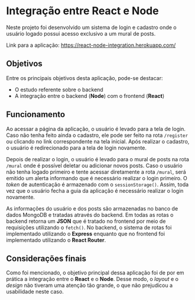 # Integração entre React e Node
Neste projeto foi desenvolvido um sistema de login e cadastro onde o usuário logado possui acesso exclusivo a um mural de posts.

Link para a aplicação: https://react-node-integration.herokuapp.com/

## Objetivos
Entre os principais objetivos desta aplicação, pode-se destacar: 
- O estudo referente sobre o backend
-  A integração entre o backend (**Node**) com o frontend (**React**)

## Funcionamento
Ao acessar a página da aplicação, o usuário é levado para a tela de login. Caso não tenha feito ainda o cadastro, ele pode ser feito na rota `/register` ou clicando no link correspondente na tela inicial. Após realizar o cadastro, o usuário é redirecionado para a tela de login novamente.

Depois de realizar o login, o usuário é levado para o mural de posts na rota `/mural` onde é possível deletar ou adicionar novos posts. Caso o usuário não tenha logado primeiro e tente acessar diretamente a rota `/mural`, será emitido um alerta informando que é necessário realizar o login primeiro. O *token* de autenticação é armazenado  com o `sessionStorage()`. Assim, toda vez que o usuário fecha a guia da aplicação é necessário realizar o login novamente.

As informações do usuário e dos posts são armazenadas no banco de dados MongoDB e tratadas através do backend. Em todas as rotas o backend retorna um **JSON** que é tratado no frontend por meio de requisições utilizando o `fetch()`. No backend, o sistema de rotas foi implementado utilizando o **Express** enquanto que no frontend foi implementado utilizando o **React Router**.

## Considerações finais
Como foi mencionado, o objetivo principal dessa aplicação foi de por em prática a integração entre o **React** e o **Node**. Desse modo, o *layout* e o *design* não tiveram uma atenção tão grande, o que não prejudicou a usabilidade neste caso.
